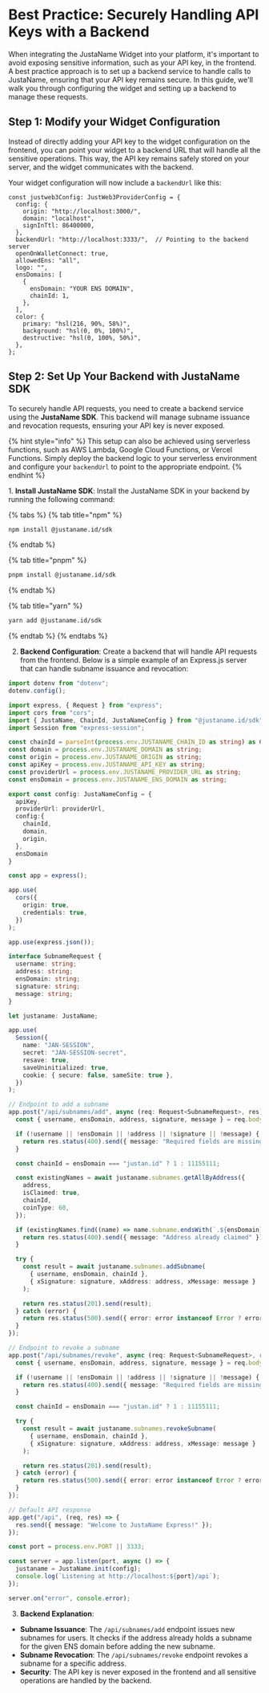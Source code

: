 # Best Practice: Securely Handling API Keys with a Backend

When integrating the JustaName Widget into your platform, it's important to avoid exposing sensitive information, such as your API key, in the frontend. A best practice approach is to set up a backend service to handle calls to JustaName, ensuring that your API key remains secure. In this guide, we'll walk you through configuring the widget and setting up a backend to manage these requests.

## Step 1: Modify your Widget Configuration

Instead of directly adding your API key to the widget configuration on the frontend, you can point your widget to a backend URL that will handle all the sensitive operations. This way, the API key remains safely stored on your server, and the widget communicates with the backend.

Your widget configuration will now include a `backendUrl` like this:

```tsx
const justweb3Config: JustWeb3ProviderConfig = {
  config: {
    origin: "http://localhost:3000/",
    domain: "localhost",
    signInTtl: 86400000,
  },
  backendUrl: "http://localhost:3333/",  // Pointing to the backend server
  openOnWalletConnect: true,
  allowedEns: "all",
  logo: "",
  ensDomains: [
    {
      ensDomain: "YOUR ENS DOMAIN",
      chainId: 1,
    },
  ],
  color: {
    primary: "hsl(216, 90%, 58%)",
    background: "hsl(0, 0%, 100%)",
    destructive: "hsl(0, 100%, 50%)",
  },
};

```

## Step 2: Set Up Your Backend with JustaName SDK

To securely handle API requests, you need to create a backend service using the **JustaName SDK**. This backend will manage subname issuance and revocation requests, ensuring your API key is never exposed.

{% hint style="info" %}
This setup can also be achieved using serverless functions, such as AWS Lambda, Google Cloud Functions, or Vercel Functions. Simply deploy the backend logic to your serverless environment and configure your `backendUrl` to point to the appropriate endpoint.
{% endhint %}

1\. **Install JustaName SDK**: Install the JustaName SDK in your backend by running the following command:

{% tabs %}
{% tab title="npm" %}
```bash
npm install @justaname.id/sdk
```
{% endtab %}

{% tab title="pnpm" %}
```bash
pnpm install @justaname.id/sdk
```
{% endtab %}

{% tab title="yarn" %}
```bash
yarn add @justaname.id/sdk
```
{% endtab %}
{% endtabs %}

2. **Backend Configuration**: Create a backend that will handle API requests from the frontend. Below is a simple example of an Express.js server that can handle subname issuance and revocation:

```typescript
import dotenv from "dotenv";
dotenv.config();

import express, { Request } from "express";
import cors from "cors";
import { JustaName, ChainId, JustaNameConfig } from "@justaname.id/sdk";
import Session from "express-session";

const chainId = parseInt(process.env.JUSTANAME_CHAIN_ID as string) as ChainId;
const domain = process.env.JUSTANAME_DOMAIN as string;
const origin = process.env.JUSTANAME_ORIGIN as string;
const apiKey = process.env.JUSTANAME_API_KEY as string;
const providerUrl = process.env.JUSTANAME_PROVIDER_URL as string;
const ensDomain = process.env.JUSTANAME_ENS_DOMAIN as string;

export const config: JustaNameConfig = {
  apiKey,
  providerUrl: providerUrl,
  config:{
    chainId,
    domain,
    origin,
  },
  ensDomain
}

const app = express();

app.use(
  cors({
    origin: true,
    credentials: true,
  })
);

app.use(express.json());

interface SubnameRequest {
  username: string;
  address: string;
  ensDomain: string;
  signature: string;
  message: string;
}

let justaname: JustaName;

app.use(
  Session({
    name: "JAN-SESSION",
    secret: "JAN-SESSION-secret",
    resave: true,
    saveUninitialized: true,
    cookie: { secure: false, sameSite: true },
  })
);

// Endpoint to add a subname
app.post("/api/subnames/add", async (req: Request<SubnameRequest>, res) => {
  const { username, ensDomain, address, signature, message } = req.body;

  if (!username || !ensDomain || !address || !signature || !message) {
    return res.status(400).send({ message: "Required fields are missing" });
  }

  const chainId = ensDomain === "justan.id" ? 1 : 11155111;

  const existingNames = await justaname.subnames.getAllByAddress({
    address,
    isClaimed: true,
    chainId,
    coinType: 60,
  });

  if (existingNames.find((name) => name.subname.endsWith(`.${ensDomain}`))) {
    return res.status(400).send({ message: "Address already claimed" });
  }

  try {
    const result = await justaname.subnames.addSubname(
      { username, ensDomain, chainId },
      { xSignature: signature, xAddress: address, xMessage: message }
    );

    return res.status(201).send(result);
  } catch (error) {
    return res.status(500).send({ error: error instanceof Error ? error.message : "Error" });
  }
});

// Endpoint to revoke a subname
app.post("/api/subnames/revoke", async (req: Request<SubnameRequest>, res) => {
  const { username, ensDomain, address, signature, message } = req.body;

  if (!username || !ensDomain || !address || !signature || !message) {
    return res.status(400).send({ message: "Required fields are missing" });
  }

  const chainId = ensDomain === "justan.id" ? 1 : 11155111;

  try {
    const result = await justaname.subnames.revokeSubname(
      { username, ensDomain, chainId },
      { xSignature: signature, xAddress: address, xMessage: message }
    );

    return res.status(201).send(result);
  } catch (error) {
    return res.status(500).send({ error: error instanceof Error ? error.message : "Error" });
  }
});

// Default API response
app.get("/api", (req, res) => {
  res.send({ message: "Welcome to JustaName Express!" });
});

const port = process.env.PORT || 3333;

const server = app.listen(port, async () => {
  justaname = JustaName.init(config);
  console.log(`Listening at http://localhost:${port}/api`);
});

server.on("error", console.error);

```

3. **Backend Explanation**:

* **Subname Issuance**: The `/api/subnames/add` endpoint issues new subnames for users. It checks if the address already holds a subname for the given ENS domain before adding the new subname.
* **Subname Revocation**: The `/api/subnames/revoke` endpoint revokes a subname for a specific address.
* **Security**: The API key is never exposed in the frontend and all sensitive operations are handled by the backend.
